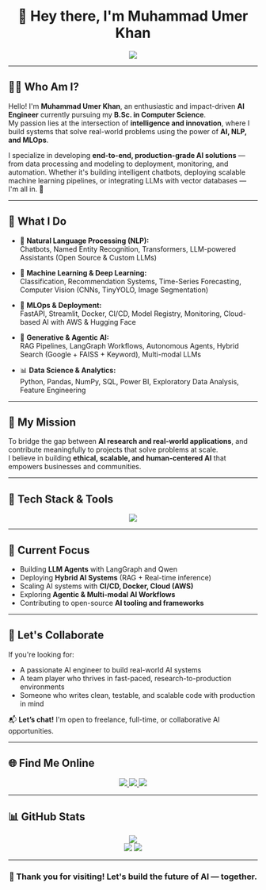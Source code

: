 <!-- MuhammadUmerKhan/MuhammadUmerKhan README.md -->

<h1 align="center">👋 Hey there, I'm Muhammad Umer Khan</h1>

<p align="center">
  <img src="https://readme-typing-svg.herokuapp.com?font=Fira+Code&size=26&pause=500&center=true&vCenter=true&color=00EFFF&width=1000&height=50&lines=AI+Engineer+%7C+%7C+MLOps+%7C+Generative+/+Agentic+AI+%7C+LLMs;Crafting+End-to-End+AI+Solutions+with+Impact;Bringing+Ideas+to+Life+with+Intelligent+Systems" />
</p>

---

## 👨‍💼 Who Am I?

Hello! I'm **Muhammad Umer Khan**, an enthusiastic and impact-driven **AI Engineer** currently pursuing my **B.Sc. in Computer Science**.  
My passion lies at the intersection of **intelligence and innovation**, where I build systems that solve real-world problems using the power of **AI, NLP, and MLOps**.

I specialize in developing **end-to-end, production-grade AI solutions** — from data processing and modeling to deployment, monitoring, and automation. Whether it's building intelligent chatbots, deploying scalable machine learning pipelines, or integrating LLMs with vector databases — I'm all in. 🚀

---

## 🧠 What I Do

- 🧬 **Natural Language Processing (NLP):**  
  Chatbots, Named Entity Recognition, Transformers, LLM-powered Assistants (Open Source & Custom LLMs)

- 🤖 **Machine Learning & Deep Learning:**  
  Classification, Recommendation Systems, Time-Series Forecasting, Computer Vision (CNNs, TinyYOLO, Image Segmentation)

- 🔧 **MLOps & Deployment:**  
  FastAPI, Streamlit, Docker, CI/CD, Model Registry, Monitoring, Cloud-based AI with AWS & Hugging Face

- 🧠 **Generative & Agentic AI:**  
  RAG Pipelines, LangGraph Workflows, Autonomous Agents, Hybrid Search (Google + FAISS + Keyword), Multi-modal LLMs

- 📊 **Data Science & Analytics:**  
  Python, Pandas, NumPy, SQL, Power BI, Exploratory Data Analysis, Feature Engineering

---

## 🚀 My Mission

To bridge the gap between **AI research and real-world applications**, and contribute meaningfully to projects that solve problems at scale.  
I believe in building **ethical, scalable, and human-centered AI** that empowers businesses and communities.

---

## 🧰 Tech Stack & Tools

<p align="center">
  <img src="https://skillicons.dev/icons?i=python,tensorflow,pytorch,docker,fastapi,streamlit,git,github,aws,mysql,postgresql,vscode,jupyter,linux" />
</p>

---

## 🎯 Current Focus

- Building **LLM Agents** with LangGraph and Qwen  
- Deploying **Hybrid AI Systems** (RAG + Real-time inference)  
- Scaling AI systems with **CI/CD, Docker, Cloud (AWS)**  
- Exploring **Agentic & Multi-modal AI Workflows**  
- Contributing to open-source **AI tooling and frameworks**

---

## 💼 Let's Collaborate

If you're looking for:
- A passionate AI engineer to build real-world AI systems  
- A team player who thrives in fast-paced, research-to-production environments  
- Someone who writes clean, testable, and scalable code with production in mind

📬 **Let’s chat!** I'm open to freelance, full-time, or collaborative AI opportunities.

---

## 🌐 Find Me Online

<p align="center">
  <a href="https://www.linkedin.com/in/muhammad-umer-khan-61729b260/" target="_blank">
    <img src="https://img.shields.io/badge/LinkedIn-0A66C2?style=for-the-badge&logo=linkedin&logoColor=white" />
  </a>
  <a href="https://portfolio-sigma-mocha-67.vercel.app/" target="_blank">
    <img src="https://img.shields.io/badge/Portfolio-111827?style=for-the-badge&logo=google-chrome&logoColor=white" />
  </a>
  <a href="https://drive.google.com/uc?export=download&id=1NxWK95r736T-1XgqRCMxxmCBLc8cmxz8" target="_blank">
    <img src="https://img.shields.io/badge/Resume-FF6B6B?style=for-the-badge&logo=adobeacrobatreader&logoColor=white" />
  </a>
</p>

---

## 📊 GitHub Stats

<p align="center">
  <img src="https://github-readme-streak-stats.herokuapp.com?user=MuhammadUmerKhan&theme=algolia&hide_border=true" />
  <br />
  <img src="https://github-readme-stats.vercel.app/api?username=MuhammadUmerKhan&show_icons=true&theme=algolia&hide_border=true" />
  <img src="https://github-readme-stats.vercel.app/api/top-langs/?username=MuhammadUmerKhan&layout=compact&theme=algolia&hide_border=true" />
</p>

---

<h3 align="center">🚀 Thank you for visiting! Let's build the future of AI — together.</h3>
